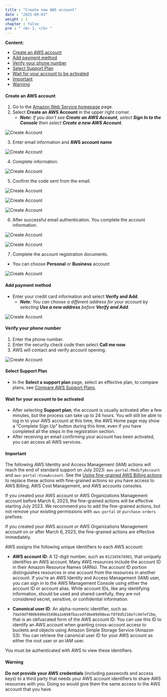 ```yaml
---
title : "Create new AWS account"
date : "2025-09-03"
weight : 1
chapter : false
pre : " <b> 1. </b> "
---
```


**Content:**
- [Create an AWS account](#create-an-aws-account)
- [Add payment method](#add-payment-method)
- [Verify your phone number](#verify-your-phone-number)
- [Select Support Plan](#select-support-plan)
- [Wait for your account to be activated](#wait-for-your-account-to-be-activated)
- [Important](#important)
- [Warning](#warning)

#### Create an AWS account

1. Go to the [Amazon Web Service homepage](https://aws.amazon.com/) page.
2. Select **Create an AWS Account** in the upper right corner.
    - ***Note:** If you don't see **Create an AWS Account**, select **Sign In to the Console** then select **Create a new AWS Account**.*

![Create Account](/images/1/0001.png?featherlight=false&width=90pc)

3. Enter email information and **AWS account name**

![Create Account](/images/1/0002.png?featherlight=false&width=90pc)


4. Complete information.

![Create Account](/images/1/0003.png?featherlight=false&width=90pc)

5. Confirm the code sent from the email.

![Create Account](/images/1/0004.png?featherlight=false&width=90pc)

![Create Account](/images/1/0005.png?featherlight=false&width=90pc)

![Create Account](/images/1/0006.png?featherlight=false&width=90pc)

6. After successful email authentication. You complete the account information.

![Create Account](/images/1/0007.png?featherlight=false&width=90pc)


![Create Account](/images/1/0008.png?featherlight=false&width=90pc)

7. Complete the account registration documents.

- You can choose **Personal** or **Business** account

![Create Account](/images/1/0009.png?featherlight=false&width=90pc)

#### Add payment method

- Enter your credit card information and select **Verify and Add**.
    - ***Note**: You can choose a different address for your account by selecting **Use a new address** before **Verify and Add**.*

![Create Account](/images/1/00010.png?featherlight=false&width=90pc)
#### Verify your phone number

1. Enter the phone number.
2. Enter the security check code then select **Call me now**.
3. AWS will contact and verify account opening.

![Create Account](/images/1/00011.png?featherlight=false&width=90pc)

#### Select Support Plan

- In the **Select a support plan** page, select an effective plan, to compare plans, see [Compare AWS Support Plans](https://aws.amazon.com/premiumsupport/plans/ ).

#### Wait for your account to be activated

- After selecting **Support plan**, the account is usually activated after a few minutes, but the process can take up to 24 hours. You will still be able to log in to your AWS account at this time, the AWS Home page may show a “Complete Sign Up” button during this time, even if you have completed all the steps in the registration section.
- After receiving an email confirming your account has been activated, you can access all AWS services.       
  
#### Important

The following AWS Identity and Access Management (IAM) actions will reach the end of standard support on July 2023: `aws-portal:ModifyAccount` and `aws-portal:ViewAccount`. See the [Using fine-grained AWS Billing actions](link_to_documentation) to replace these actions with fine-grained actions so you have access to AWS Billing, AWS Cost Management, and AWS accounts consoles.

If you created your AWS account or AWS Organizations Management account before March 6, 2023, the fine-grained actions will be effective starting July 2023. We recommend you to add the fine-grained actions, but not remove your existing permissions with `aws-portal` or `purchase-orders` prefixes.

If you created your AWS account or AWS Organizations Management account on or after March 6, 2023, the fine-grained actions are effective immediately.

AWS assigns the following unique identifiers to each AWS account:

- **AWS account ID**: A 12-digit number, such as `012345678901`, that uniquely identifies an AWS account. Many AWS resources include the account ID in their Amazon Resource Names (ARNs). The account ID portion distinguishes resources in one account from the resources in another account. If you're an AWS Identity and Access Management (IAM) user, you can sign in to the AWS Management Console using either the account ID or account alias. While account IDs, like any identifying information, should be used and shared carefully, they are not considered secret, sensitive, or confidential information.

- **Canonical user ID**: An alpha-numeric identifier, such as `79a59df900b949e55d96a1e698fbacedfd6e09d98eacf8f8d5218e7cd47ef2be`, that is an obfuscated form of the AWS account ID. You can use this ID to identify an AWS account when granting cross-account access to buckets and objects using Amazon Simple Storage Service (Amazon S3). You can retrieve the canonical user ID for your AWS account as either the root user or an IAM user.

You must be authenticated with AWS to view these identifiers.

#### Warning

**Do not provide your AWS credentials** (including passwords and access keys) to a third party that needs your AWS account identifiers to share AWS resources with you. Doing so would give them the same access to the AWS account that you have.
